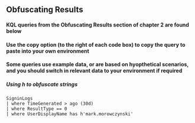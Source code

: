 ## Obfuscating Results

#### KQL queries from the Obfuscating Results section of chapter 2 are found below

#### Use the copy option (to the right of each code box) to copy the query to paste into your own environment

#### Some queries use example data, or are based on hyopthetical scenarios, and you should switch in relevant data to your environment if required


##### Using h to obfuscate strings
```KQL
SigninLogs
| where TimeGenerated > ago (30d)
| where ResultType == 0
| where UserDisplayName has h'mark.morowczynski'
```
